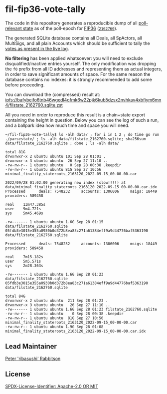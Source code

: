 fil-fip36-vote-tally
============================

The code in this repository generates a reproducible dump of all [poll-relevant state](https://filpoll.io/poll/16) as of the poll-epoch for [FIP36](https://github.com/filecoin-project/FIPs/blob/master/FIPS/fip-0036.md) ([`2162760`](https://filscan.io/tipset/chain?height=2162760)).

The generated SQLite database contains all Deals, all SpActors, all MultiSigs, and all plain Accounts
which should be sufficient to tally the [votes as present in the live log](https://api.filpoll.io/api/polls/16/view-votes).

**No filtering** has been applied whatsoever: you will need to exclude disqualified/inactive entries yourself. The only modification was dropping the `f0` prefix from all ID addresses and representing them as actual integers, in order to save significant amounts of space. For the same reason the database contains no indexes: it is strongly recommended to add some before proceeding.

You can download the (compressed) result at: [ipfs://bafybeifo6tnb46wgedl4ofmk6w22pjk6kub5dzsx2nvhkav4xbfiym6mn4/filstate_2162760.sqlite.zst](https://bafybeifo6tnb46wgedl4ofmk6w22pjk6kub5dzsx2nvhkav4xbfiym6mn4.ipfs.w3s.link/filstate_2162760.sqlite.zst)

All you need in order to reproduce this result is a chain+state export containing the height in question. Below
you can see the log of such a run, and a ballpark idea how much time and space you will need.

```
~/fil-fip36-vote-tally$ ls -alh data/ ; for i in 1 2 ; do time go run ./parsestate/ ; ls -alh data/filstate_2162760.sqlite; sha256sum data/filstate_2162760.sqlite ; done ; ls -alh data/
```
```
total 81G
drwxrwxr-x 2 ubuntu ubuntu 101 Sep 28 01:01 .
drwxrwxr-x 3 ubuntu ubuntu  26 Sep 27 11:10 ..
-rw-rw-r-- 1 ubuntu ubuntu   0 Sep 28 00:38 .keepdir
-rw-rw-r-- 1 ubuntu ubuntu 81G Sep 27 10:56 minimal_finality_stateroots_2163120_2022-09-15_00-00-00.car
```
```
2022/09/28 01:02:00 generating new index (slow!!!!) at data/minimal_finality_stateroots_2163120_2022-09-15_00-00-00.car.idx
Processed      deals: 7548232     accounts: 1306006     msigs: 18449     providers: 589458

real    13m47.385s
user    9m4.721s
sys     5m45.469s
```
```
-rw------- 1 ubuntu ubuntu 1.6G Sep 28 01:15 data/filstate_2162760.sqlite
05fdb3e3015e355a0930b0d372b8ea83c271a61384eff9a9d44776baf5363190  data/filstate_2162760.sqlite
```
```
Processed      deals: 7548232     accounts: 1306006     msigs: 18449     providers: 589458

real    7m15.182s
user    5m5.571s
sys     2m28.363s
```
```
-rw------- 1 ubuntu ubuntu 1.6G Sep 28 01:23 data/filstate_2162760.sqlite
05fdb3e3015e355a0930b0d372b8ea83c271a61384eff9a9d44776baf5363190  data/filstate_2162760.sqlite
```
```
total 84G
drwxrwxr-x 2 ubuntu ubuntu  211 Sep 28 01:23 .
drwxrwxr-x 3 ubuntu ubuntu   26 Sep 27 11:10 ..
-rw------- 1 ubuntu ubuntu 1.6G Sep 28 01:23 filstate_2162760.sqlite
-rw-rw-r-- 1 ubuntu ubuntu    0 Sep 28 00:38 .keepdir
-rw-rw-r-- 1 ubuntu ubuntu  81G Sep 27 10:56 minimal_finality_stateroots_2163120_2022-09-15_00-00-00.car
-rw-rw-r-- 1 ubuntu ubuntu 1.9G Sep 28 01:08 minimal_finality_stateroots_2163120_2022-09-15_00-00-00.car.idx
```



## Lead Maintainer
[Peter 'ribasushi' Rabbitson](https://github.com/ribasushi)

## License
[SPDX-License-Identifier: Apache-2.0 OR MIT](LICENSE.md)

